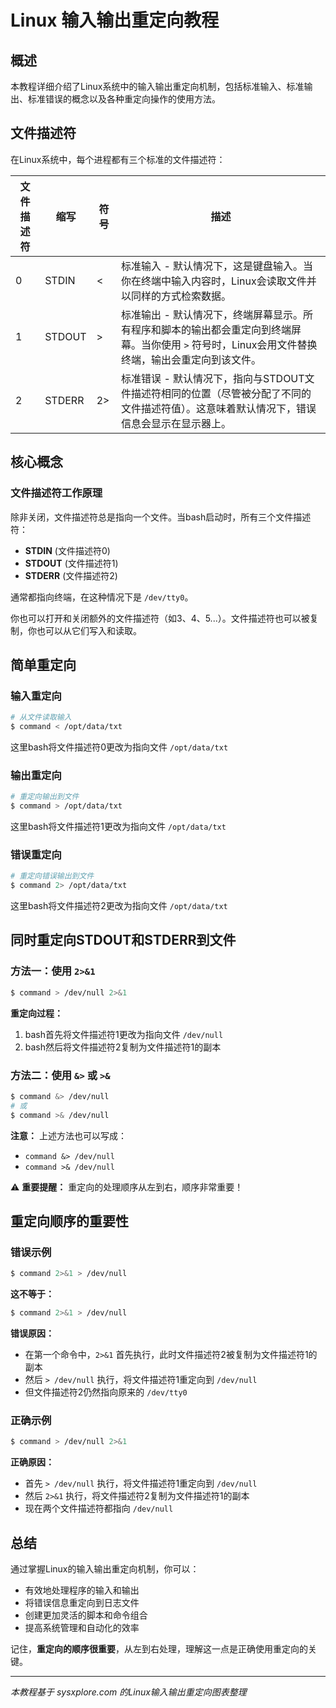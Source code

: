 # Linux 输入输出重定向教程

## 概述

本教程详细介绍了Linux系统中的输入输出重定向机制，包括标准输入、标准输出、标准错误的概念以及各种重定向操作的使用方法。

## 文件描述符

在Linux系统中，每个进程都有三个标准的文件描述符：

| 文件描述符 | 缩写 | 符号 | 描述 |
|------------|------|------|------|
| 0 | STDIN | < | 标准输入 - 默认情况下，这是键盘输入。当你在终端中输入内容时，Linux会读取文件并以同样的方式检索数据。 |
| 1 | STDOUT | > | 标准输出 - 默认情况下，终端屏幕显示。所有程序和脚本的输出都会重定向到终端屏幕。当你使用 `>` 符号时，Linux会用文件替换终端，输出会重定向到该文件。 |
| 2 | STDERR | 2> | 标准错误 - 默认情况下，指向与STDOUT文件描述符相同的位置（尽管被分配了不同的文件描述符值）。这意味着默认情况下，错误信息会显示在显示器上。 |

## 核心概念

### 文件描述符工作原理

除非关闭，文件描述符总是指向一个文件。当bash启动时，所有三个文件描述符：
- **STDIN** (文件描述符0)
- **STDOUT** (文件描述符1) 
- **STDERR** (文件描述符2)

通常都指向终端，在这种情况下是 `/dev/tty0`。

你也可以打开和关闭额外的文件描述符（如3、4、5...）。文件描述符也可以被复制，你也可以从它们写入和读取。

## 简单重定向

### 输入重定向
```bash
# 从文件读取输入
$ command < /opt/data/txt
```
这里bash将文件描述符0更改为指向文件 `/opt/data/txt`

### 输出重定向
```bash
# 重定向输出到文件
$ command > /opt/data/txt
```
这里bash将文件描述符1更改为指向文件 `/opt/data/txt`

### 错误重定向
```bash
# 重定向错误输出到文件
$ command 2> /opt/data/txt
```
这里bash将文件描述符2更改为指向文件 `/opt/data/txt`

## 同时重定向STDOUT和STDERR到文件

### 方法一：使用 `2>&1`
```bash
$ command > /dev/null 2>&1
```

**重定向过程：**
1. bash首先将文件描述符1更改为指向文件 `/dev/null`
2. bash然后将文件描述符2复制为文件描述符1的副本

### 方法二：使用 `&>` 或 `>&`
```bash
$ command &> /dev/null
# 或
$ command >& /dev/null
```

**注意：** 上述方法也可以写成：
- `command &> /dev/null` 
- `command >& /dev/null`

⚠️ **重要提醒：** 重定向的处理顺序从左到右，顺序非常重要！

## 重定向顺序的重要性

### 错误示例
```bash
$ command 2>&1 > /dev/null
```
**这不等于：**
```bash
$ command 2>&1 > /dev/null
```

**错误原因：**
- 在第一个命令中，`2>&1` 首先执行，此时文件描述符2被复制为文件描述符1的副本
- 然后 `> /dev/null` 执行，将文件描述符1重定向到 `/dev/null`
- 但文件描述符2仍然指向原来的 `/dev/tty0`

### 正确示例
```bash
$ command > /dev/null 2>&1
```
**正确原因：**
- 首先 `> /dev/null` 执行，将文件描述符1重定向到 `/dev/null`
- 然后 `2>&1` 执行，将文件描述符2复制为文件描述符1的副本
- 现在两个文件描述符都指向 `/dev/null`

## 总结

通过掌握Linux的输入输出重定向机制，你可以：
- 有效地处理程序的输入和输出
- 将错误信息重定向到日志文件
- 创建更加灵活的脚本和命令组合
- 提高系统管理和自动化的效率

记住，**重定向的顺序很重要**，从左到右处理，理解这一点是正确使用重定向的关键。

---

*本教程基于 sysxplore.com 的Linux输入输出重定向图表整理*